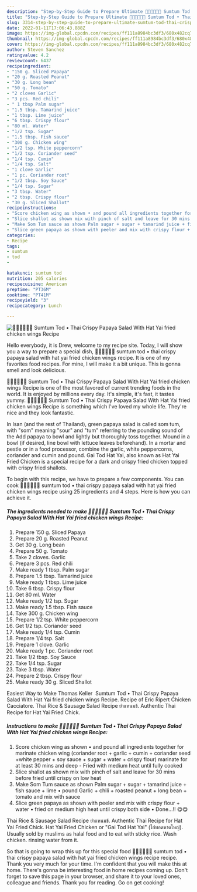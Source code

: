 ```yaml
---
description: "Step-by-Step Guide to Prepare Ultimate 🧑🏽‍🍳🧑🏼‍🍳 Sumtum Tod • Thai Crispy Papaya Salad With Hat Yai fried chicken wings Recipe"
title: "Step-by-Step Guide to Prepare Ultimate 🧑🏽‍🍳🧑🏼‍🍳 Sumtum Tod • Thai Crispy Papaya Salad With Hat Yai fried chicken wings Recipe"
slug: 3314-step-by-step-guide-to-prepare-ultimate-sumtum-tod-thai-crispy-papaya-salad-with-hat-yai-fried-chicken-wings-recipe
date: 2022-01-11T17:06:43.888Z
image: https://img-global.cpcdn.com/recipes/ff111a8984bc3df3/680x482cq70/sumtum-tod-thai-crispy-papaya-salad-with-hat-yai-fried-chicken-wings-recipe-recipe-main-photo.jpg
thumbnail: https://img-global.cpcdn.com/recipes/ff111a8984bc3df3/680x482cq70/sumtum-tod-thai-crispy-papaya-salad-with-hat-yai-fried-chicken-wings-recipe-recipe-main-photo.jpg
cover: https://img-global.cpcdn.com/recipes/ff111a8984bc3df3/680x482cq70/sumtum-tod-thai-crispy-papaya-salad-with-hat-yai-fried-chicken-wings-recipe-recipe-main-photo.jpg
author: Steven Sanchez
ratingvalue: 4.2
reviewcount: 6437
recipeingredient:
- "150 g. Sliced Papaya"
- "20 g. Roasted Peanut"
- "30 g. Long bean"
- "50 g. Tomato"
- "2 cloves Garlic"
- "3 pcs. Red chili"
- " 1 tbsp Palm sugar"
- "1.5 tbsp. Tamarind juice"
- "1 tbsp. Lime juice"
- "6 tbsp. Crispy flour"
- "80 ml. Water"
- "1/2 tsp. Sugar"
- "1.5 tbsp. Fish sauce"
- "300 g. Chicken wing"
- "1/2 tsp. White peppercorn"
- "1/2 tsp. Coriander seed"
- "1/4 tsp. Cumin"
- "1/4 tsp. Salt"
- "1 clove Garlic"
- "1 pc. Coriander root"
- "1/2 tbsp. Soy Sauce"
- "1/4 tsp. Sugar"
- "3 tbsp. Water"
- "2 tbsp. Crispy flour"
- "30 g. Sliced Shallot"
recipeinstructions:
- "Score chicken wing as shown • and pound all ingredients together for marinate chicken wing (coriander root + garlic + cumin + coriander seed +white pepper + soy sauce + sugar + water + crispy flour) marinate for at least 30 mins and deep Fried with medium heat until fully cooked"
- "Slice shallot as shown mix with pinch of salt and leave for 30 mins before fried until crispy on low heat"
- "Make Som Tum sauce as shown Palm sugar + sugar + tamarind juice + fish sauce + lime • pound Garlic + chili + roasted peanut + long bean + tomato and mix with sauce"
- "Slice green papaya as shown with peeler and mix with crispy flour + water • fried on medium high heat until crispy both side • Done...!! 😋😋"
categories:
- Recipe
tags:
- sumtum
- tod
- 

katakunci: sumtum tod  
nutrition: 205 calories
recipecuisine: American
preptime: "PT36M"
cooktime: "PT41M"
recipeyield: "3"
recipecategory: Lunch

---
```



![🧑🏽‍🍳🧑🏼‍🍳 Sumtum Tod • Thai Crispy Papaya Salad With Hat Yai fried chicken wings Recipe](https://img-global.cpcdn.com/recipes/ff111a8984bc3df3/680x482cq70/sumtum-tod-thai-crispy-papaya-salad-with-hat-yai-fried-chicken-wings-recipe-recipe-main-photo.jpg)

Hello everybody, it is Drew, welcome to my recipe site. Today, I will show you a way to prepare a special dish, 🧑🏽‍🍳🧑🏼‍🍳 sumtum tod • thai crispy papaya salad with hat yai fried chicken wings recipe. It is one of my favorites food recipes. For mine, I will make it a bit unique. This is gonna smell and look delicious.

🧑🏽‍🍳🧑🏼‍🍳 Sumtum Tod • Thai Crispy Papaya Salad With Hat Yai fried chicken wings Recipe is one of the most favored of current trending foods in the world. It is enjoyed by millions every day. It's simple, it's fast, it tastes yummy. 🧑🏽‍🍳🧑🏼‍🍳 Sumtum Tod • Thai Crispy Papaya Salad With Hat Yai fried chicken wings Recipe is something which I've loved my whole life. They're nice and they look fantastic.

In Isan (and the rest of Thailand), green papaya salad is called som tum, with &#34;som&#34; meaning &#34;sour&#34; and &#34;tum&#34; referring to the pounding sound of the Add papaya to bowl and lightly but thoroughly toss together. Mound in a bowl (if desired, line bowl with lettuce leaves beforehand). In a mortar and pestle or in a food processor, combine the garlic, white peppercorns, coriander and cumin and pound. Gai Tod Hat Yai, also known as Hat Yai Fried Chicken is a special recipe for a dark and crispy fried chicken topped with crispy fried shallots.


To begin with this recipe, we have to prepare a few components. You can cook 🧑🏽‍🍳🧑🏼‍🍳 sumtum tod • thai crispy papaya salad with hat yai fried chicken wings recipe using 25 ingredients and 4 steps. Here is how you can achieve it.

<!--inarticleads1-->

##### The ingredients needed to make 🧑🏽‍🍳🧑🏼‍🍳 Sumtum Tod • Thai Crispy Papaya Salad With Hat Yai fried chicken wings Recipe:

1. Prepare 150 g. Sliced Papaya
1. Prepare 20 g. Roasted Peanut
1. Get 30 g. Long bean
1. Prepare 50 g. Tomato
1. Take 2 cloves. Garlic
1. Prepare 3 pcs. Red chili
1. Make ready  1 tbsp. Palm sugar
1. Prepare 1.5 tbsp. Tamarind juice
1. Make ready 1 tbsp. Lime juice
1. Take 6 tbsp. Crispy flour
1. Get 80 ml. Water
1. Make ready 1/2 tsp. Sugar
1. Make ready 1.5 tbsp. Fish sauce
1. Take 300 g. Chicken wing
1. Prepare 1/2 tsp. White peppercorn
1. Get 1/2 tsp. Coriander seed
1. Make ready 1/4 tsp. Cumin
1. Prepare 1/4 tsp. Salt
1. Prepare 1 clove. Garlic
1. Make ready 1 pc. Coriander root
1. Take 1/2 tbsp. Soy Sauce
1. Take 1/4 tsp. Sugar
1. Take 3 tbsp. Water
1. Prepare 2 tbsp. Crispy flour
1. Make ready 30 g. Sliced Shallot


Easiest Way to Make Thomas Keller ‍‍ Sumtum Tod • Thai Crispy Papaya Salad With Hat Yai fried chicken wings Recipe. Recipe of Eric Ripert Chicken Cacciatore. Thai Rice &amp; Sausage Salad Recipe ยำแหนมข้. Authentic Thai Recipe for Hat Yai Fried Chick. 

<!--inarticleads2-->

##### Instructions to make 🧑🏽‍🍳🧑🏼‍🍳 Sumtum Tod • Thai Crispy Papaya Salad With Hat Yai fried chicken wings Recipe:

1. Score chicken wing as shown • and pound all ingredients together for marinate chicken wing (coriander root + garlic + cumin + coriander seed +white pepper + soy sauce + sugar + water + crispy flour) marinate for at least 30 mins and deep - Fried with medium heat until fully cooked
1. Slice shallot as shown mix with pinch of salt and leave for 30 mins before fried until crispy on low heat
1. Make Som Tum sauce as shown Palm sugar + sugar + tamarind juice + fish sauce + lime • pound Garlic + chili + roasted peanut + long bean + tomato and mix with sauce
1. Slice green papaya as shown with peeler and mix with crispy flour + water • fried on medium high heat until crispy both side • Done...!! 😋😋


Thai Rice &amp; Sausage Salad Recipe ยำแหนมข้. Authentic Thai Recipe for Hat Yai Fried Chick. Hat Yai Fried Chicken or &#34;Gai Tod Hat Yai&#34; (ไก่ทอดหาดใหญ่). Usually sold by muslims as halal food and to eat with sticky rice. Wash chicken. rinsing water from it. 

So that is going to wrap this up for this special food 🧑🏽‍🍳🧑🏼‍🍳 sumtum tod • thai crispy papaya salad with hat yai fried chicken wings recipe recipe. Thank you very much for your time. I'm confident that you will make this at home. There's gonna be interesting food in home recipes coming up. Don't forget to save this page in your browser, and share it to your loved ones, colleague and friends. Thank you for reading. Go on get cooking!

